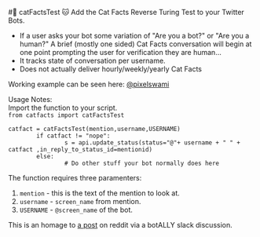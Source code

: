 #🤖 catFactsTest 🐱
Add the Cat Facts Reverse Turing Test to your Twitter Bots.<br/>
- If a user asks your bot some variation of "Are you a bot?" or "Are you a human?" A brief (mostly one sided) Cat Facts conversation will begin at one point prompting the user for verification they are human...
- It tracks state of conversation per username.
- Does not actually deliver hourly/weekly/yearly Cat Facts<br/>

Working example can be seen here: [@pixelswami](https://twitter.com/pixelswami)

Usage Notes:<br/>
  Import the function to your script.<br/>
`from catfacts import catFactsTest`

```
catfact = catFactsTest(mention,username,USERNAME)
        if catfact != "nope":
                s = api.update_status(status="@"+ username + " " + catfact ,in_reply_to_status_id=mentionid)
        else:
                # Do other stuff your bot normally does here
```
  
  The function requires three paramenters:<br/>
1. `mention` - this is the text of the mention to look at.<br/>
2. `username` - `screen_name` from mention.<br/>
3. `USERNAME` - `@screen_name` of the bot.<br/>
    
This is an homage to [a post](https://www.reddit.com/r/funny/comments/owx3v/so_my_little_cousin_posted_on_fb_that_he_was) on reddit via a botALLY slack discussion.  
